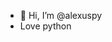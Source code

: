 - 👋 Hi, I’m @alexuspy
- Love python


<!---
alexuspy/alexuspy is a ✨ special ✨ repository because its `README.md` (this file) appears on your GitHub profile.
You can click the Preview link to take a look at your changes.
--->
